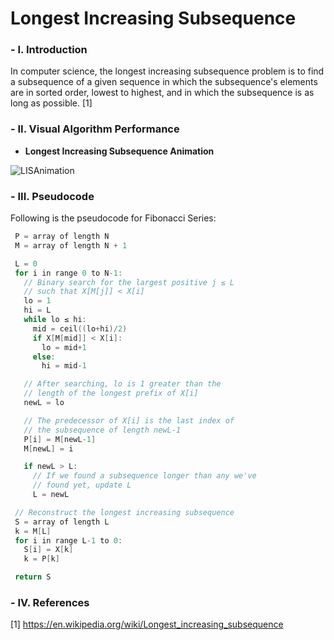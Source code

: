 # Longest Increasing Subsequence

### - I. Introduction

In computer science, the longest increasing subsequence problem is to find a subsequence of a given sequence in which the subsequence's elements are in sorted order, lowest to highest, and in which the subsequence is as long as possible. [1]

### - II. Visual Algorithm Performance

- **Longest Increasing Subsequence Animation**

![LISAnimation](https://upload.wikimedia.org/wikipedia/commons/thumb/1/1d/LISDemo.gif/400px-LISDemo.gif)


### - III. Pseudocode

Following is the pseudocode for Fibonacci Series:

```C++
 P = array of length N
 M = array of length N + 1

 L = 0
 for i in range 0 to N-1:
   // Binary search for the largest positive j ≤ L
   // such that X[M[j]] < X[i]
   lo = 1
   hi = L
   while lo ≤ hi:
     mid = ceil((lo+hi)/2)
     if X[M[mid]] < X[i]:
       lo = mid+1
     else:
       hi = mid-1

   // After searching, lo is 1 greater than the
   // length of the longest prefix of X[i]
   newL = lo

   // The predecessor of X[i] is the last index of 
   // the subsequence of length newL-1
   P[i] = M[newL-1]
   M[newL] = i

   if newL > L:
     // If we found a subsequence longer than any we've
     // found yet, update L
     L = newL

 // Reconstruct the longest increasing subsequence
 S = array of length L
 k = M[L]
 for i in range L-1 to 0:
   S[i] = X[k]
   k = P[k]

 return S
```

### - IV. References

[1] https://en.wikipedia.org/wiki/Longest_increasing_subsequence